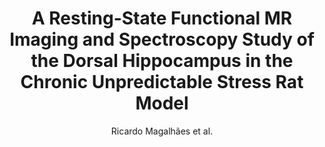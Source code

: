 ---
cat: ciel
subcat: midas
bestof: false
author: Ricardo Magalhães et al.
title: A Resting-State Functional MR Imaging and Spectroscopy Study of the Dorsal Hippocampus in the Chronic Unpredictable Stress Rat Model
journal: The Journal of Neuroscience
year: 2019
type: article
url: http -//www.jneurosci.org/lookup/doi/10.1523/JNEUROSCI.2192-18.2019
doi: 10.1523/JNEUROSCI.2192-18.2019
---